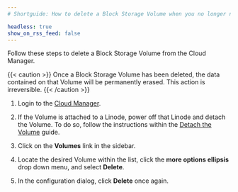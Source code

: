 ```yaml
---
# Shortguide: How to delete a Block Storage Volume when you no longer need any of the data it stores.

headless: true
show_on_rss_feed: false
---
```


Follow these steps to delete a Block Storage Volume from the Cloud Manager.

{{< caution >}}
Once a Block Storage Volume has been deleted, the data contained on that Volume will be permanently erased. This action is irreversible.
{{< /caution >}}

1.  Login to the [Cloud Manager](https://cloud.linode.com/linodes).

1.  If the Volume is attached to a Linode, power off that Linode and detach the Volume. To do so, follow the instructions within the [Detach the Volume](/docs/products/storage/block-storage/guides/detach-volume/) guide.

1.  Click on the **Volumes** link in the sidebar.

1.  Locate the desired Volume within the list, click the **more options ellipsis** drop down menu, and select **Delete**.

1.  In the configuration dialog, click **Delete** once again.
